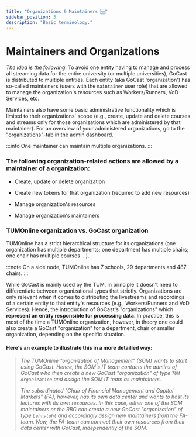 ```yaml
---
title: "Organizations & Maintainers 🆕"
sidebar_position: 3
description: "Basic terminology."
---
```


# Maintainers and Organizations

_The idea is the following_: To avoid one entity having to manage and process all streaming data for the entire university (or multiple universities), GoCast is distributed to multiple entities. Each entity (aka GoCast 'organization') has so-called maintainers (users with the `maintainer` user role) that are allowed to manage the organization's resources such as Workers/Runners, VoD Services, etc.

Maintainers also have some basic administrative functionality which is limited to their organizations' scope (e.g., create, update and delete courses and streams only for those organizations which are administered by that maintainer). For an overview of your administered organizations, go to the ["organizations"-tab](https://live.rbg.tum.de/admins/organizations) in the admin dashboard.

:::info
One maintainer can maintain multiple organizations.
:::

### The following organization-related actions are allowed by a maintainer of a organization:

- Create, update or delete organization

- Create new tokens for that organization (required to add new resources)

- Manage organization's resources

- Manage organization's maintainers

### TUMOnline organization vs. GoCast organization

TUMOnline has a strict hierarchical structure for its organizations (one organization has multiple departments; one department has multiple chairs; one chair has multiple courses ...).

:::note
On a side node, TUMOnline has 7 schools, 29 departments and 487 chairs.
:::

While GoCast is mainly used by the TUM, in principle it doesn't need to differentiate between organizational types that strictly. Organizations are only relevant when it comes to distributing the livestreams and recordings of a certain entity to that entity's resources (e.g., Workers/Runners and VoD Services).
Hence, the introduction of GoCast's "organizations" which **represent an entity responsible for processing data**. In practice, this is most of the time a TUMOnline organization, however, in theory one could also create a GoCast "organization" for a department, chair or smaller organization, depending on the specific situation.

#### Here's an example to illustrate this in a more detailled way:

> _The TUMOnline "organization of Management" (SOM) wants to start using GoCast. Hence, the SOM's IT team contacts the admins of GoCast who then create a new GoCast "organization" of type `TUM organization` and assign the SOM IT team as maintainers._
>
> _The subordinated "Chair of Financial Management and Capital Markets" (FA), however, has its own data center and wants to host its lectures with its own resources. In this case, either one of the SOM maintainers or the RBG can create a new GoCast "organization" of type `Lehrstuhl` and accordingly assign new maintainers from the FA-team. Now, the FA-team can connect their own resources from their data center with GoCast, independently of the SOM._
